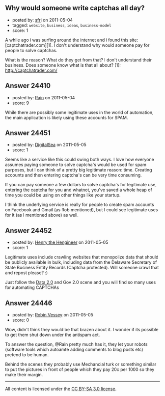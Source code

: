 ## Why would someone write captchas all day?

- posted by: [sfrj](https://stackexchange.com/users/-1/9498-sfrj) on 2011-05-04
- tagged: `website`, `business`, `ideas`, `business-model`
- score: 1

A while ago i was surfing around the internet and i found this site: [captchatrader.com][1]. I don't understand why would someone pay for people to solve captchas. 

What is the reason? What do they get from that? I don't understand their business. Does someone know what is that all about?
  [1]: http://captchatrader.com/


## Answer 24410

- posted by: [Rain](https://stackexchange.com/users/-1/9208-rain) on 2011-05-04
- score: 9

While there are possibly some legitimate uses in the world of automation, the main application is likely using these accounts for SPAM.


## Answer 24451

- posted by: [DigitalSea](https://stackexchange.com/users/-1/7816-digitalsea) on 2011-05-05
- score: 1

Seems like a service like this could swing both ways. I love how everyone assumes paying someone to solve captcha's would be used for spam purposes, but I can think of a pretty big legitimate reason: time. Creating accounts and then entering captcha's can be very time consuming.

If you can pay someone a few dollars to solve captcha's for legitimate use, entering the captcha for you and whatnot, you've saved a whole heap of time you could be using on other things like your startup.

I think the underlying service is really for people to create spam accounts on Facebook and Gmail (as Rob mentioned), but I could see legitimate uses for it (as I mentioned above) as well.


## Answer 24452

- posted by: [Henry the Hengineer](https://stackexchange.com/users/-1/1692-henry-the-hengineer) on 2011-05-05
- score: 1

<p>Legitimate uses include crawling websites that monopolize data that should be publicly available in bulk, including data from the Delaware Secretary of State Business Entity Records (Captcha protected). Will someone crawl that and repost please? :)</p>

<p>Just follow the <a href="http://data2con.com/" rel="nofollow">Data 2.0</a> and Gov 2.0 scene and you will find so many uses for automating CAPTCHAs</p>



## Answer 24446

- posted by: [Robin Vessey](https://stackexchange.com/users/-1/984-robin-vessey) on 2011-05-05
- score: 0

Wow, didn't think they would be that brazen about it. I wonder if its possible to get them shut down under the antispam act.

To answer the question, @Rain pretty much has it, they let your robots (software tools which autoamte adding comments to blog posts etc) pretend to be human. 

Behind the scenes they probably use Mechancial turk or something similar to put the pictures in front of people which they pay 20c per 1000 so they make their margin.



---

All content is licensed under the [CC BY-SA 3.0 license](https://creativecommons.org/licenses/by-sa/3.0/).

